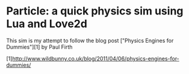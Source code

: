 # **Particle**: a quick physics sim using Lua and Love2d

This sim is my attempt to follow the blog post ["Physics Engines for Dummies"][1] by Paul Firth

[1]http://www.wildbunny.co.uk/blog/2011/04/06/physics-engines-for-dummies/
